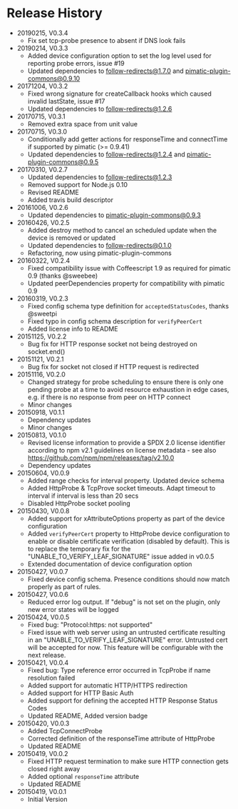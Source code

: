 # Release History

* 20190215, V0.3.4
    * Fix set tcp-probe presence to absent if DNS look fails
* 20190214, V0.3.3
    * Added device configuration option to set the log level used for reporting probe errors, issue #19
    * Updated dependencies to follow-redirects@1.7.0 and pimatic-plugin-commons@0.9.10
* 20171204, V0.3.2
    * Fixed wrong signature for createCallback hooks which caused invalid lastState, issue #17
    * Updated dependencies to follow-redirects@1.2.6
* 20170715, V0.3.1
    * Removed extra space from unit value
* 20170715, V0.3.0
    * Conditionally add getter actions for responseTime and connectTime if supported by pimatic (>= 0.9.41)
    * Updated dependencies to follow-redirects@1.2.4 and pimatic-plugin-commons@0.9.5
* 20170310, V0.2.7
    * Updated dependencies to follow-redirects@1.2.3
    * Removed support for Node.js 0.10
    * Revised README
    * Added travis build descriptor
* 20161006, V0.2.6
    * Updated dependencies to pimatic-plugin-commons@0.9.3
* 20160426, V0.2.5
    * Added destroy method to cancel an scheduled update when the device is removed or updated
    * Updated dependencies to follow-redirects@0.1.0
    * Refactoring, now using pimatic-plugin-commons
* 20160322, V0.2.4
    * Fixed compatibility issue with Coffeescript 1.9 as required for pimatic 0.9 (thanks @sweebee)
    * Updated peerDependencies property for compatibility with pimatic 0.9
* 20160319, V0.2.3
    * Fixed config schema type definition for `acceptedStatusCodes`, thanks @sweetpi
    * Fixed typo in config schema description for `verifyPeerCert`
    * Added license info to README
* 20151125, V0.2.2
    * Bug fix for HTTP response socket not being destroyed on socket.end()
* 20151121, V0.2.1
    * Bug fix for socket not closed if HTTP request is redirected
* 20151116, V0.2.0
    * Changed strategy for probe scheduling to ensure there is only one pending probe at a time to avoid 
      resource exhaustion in edge cases, e.g. if there is no response from peer on HTTP connect
    * Minor changes
* 20150918, V0.1.1
    * Dependency updates
    * Minor changes
* 20150813, V0.1.0
    * Revised license information to provide a SPDX 2.0 license identifier according to npm v2.1 guidelines 
      on license metadata - see also https://github.com/npm/npm/releases/tag/v2.10.0
    * Dependency updates
* 20150604, V0.0.9
    * Added range checks for interval property. Updated device schema
    * Added HttpProbe & TcpProve socket timeouts. Adapt timeout to interval if interval is less than 20 secs
    * Disabled HttpProbe socket pooling
* 20150430, V0.0.8
    * Added support for xAttributeOptions property as part of the device configuration
    * Added `verifyPeerCert` property to HttpProbe device configuration to enable or disable certificate verification
      (disabled by default). This is to replace the temporary fix for the "UNABLE_TO_VERIFY_LEAF_SIGNATURE" issue
      added in v0.0.5
    * Extended documentation of device configuration option
* 20150427, V0.0.7
    * Fixed device config schema. Presence conditions should now match properly as part of rules.
* 20150427, V0.0.6
    * Reduced error log output. If "debug" is not set on the plugin, only new error states will be logged
* 20150424, V0.0.5
    * Fixed bug: "Protocol:https: not supported"
    * Fixed issue with web server using an untrusted certificate resulting in an "UNABLE_TO_VERIFY_LEAF_SIGNATURE" 
      error. Untrusted cert will be accepted for now. This feature will be configurable with the next release.
* 20150421, V0.0.4
    * Fixed bug: Type reference error occurred in TcpProbe if name resolution failed
    * Added support for automatic HTTP/HTTPS redirection
    * Added support for HTTP Basic Auth
    * Added support for defining the accepted HTTP Response Status Codes
    * Updated README, Added version badge
* 20150420, V0.0.3
    * Added TcpConnectProbe
    * Corrected definition of the responseTime attribute of HttpProbe
    * Updated README 
* 20150419, V0.0.2
    * Fixed HTTP request termination to make sure HTTP connection gets closed right away
    * Added optional ``responseTime`` attribute
    * Updated README   
* 20150419, V0.0.1
    * Initial Version







    


